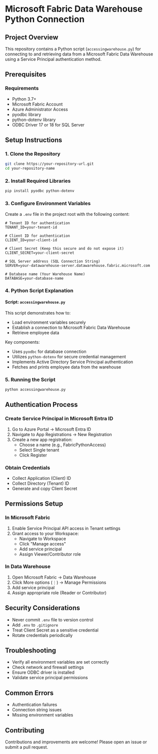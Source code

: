 # Microsoft Fabric Data Warehouse Python Connection

## Project Overview
This repository contains a Python script (`accessingwarehouse.py`) for connecting to and retrieving data from a Microsoft Fabric Data Warehouse using a Service Principal authentication method.

## Prerequisites

### Requirements
- Python 3.7+
- Microsoft Fabric Account
- Azure Administrator Access
- pyodbc library
- python-dotenv library
- ODBC Driver 17 or 18 for SQL Server

## Setup Instructions

### 1. Clone the Repository
```bash
git clone https://your-repository-url.git
cd your-repository-name
```

### 2. Install Required Libraries
```bash
pip install pyodbc python-dotenv
```

### 3. Configure Environment Variables
Create a `.env` file in the project root with the following content:

```
# Tenant ID for authentication  
TENANT_ID=your-tenant-id  

# Client ID for authentication  
CLIENT_ID=your-client-id  

# Client Secret (Keep this secure and do not expose it)  
CLIENT_SECRET=your-client-secret  

# SQL Server address (SQL Connection String)  
SERVER=your-datawarehouse-server.datawarehouse.fabric.microsoft.com  

# Database name (Your Warehouse Name)  
DATABASE=your-database-name  
```

### 4. Python Script Explanation

#### Script: `accessingwarehouse.py`
This script demonstrates how to:
- Load environment variables securely
- Establish a connection to Microsoft Fabric Data Warehouse
- Retrieve employee data

Key components:
- Uses `pyodbc` for database connection
- Utilizes `python-dotenv` for secure credential management
- Implements Active Directory Service Principal authentication
- Fetches and prints employee data from the warehouse

### 5. Running the Script
```bash
python accessingwarehouse.py
```

## Authentication Process

### Create Service Principal in Microsoft Entra ID
1. Go to Azure Portal → Microsoft Entra ID
2. Navigate to App Registrations → New Registration
3. Create a new app registration:
   - Choose a name (e.g., FabricPythonAccess)
   - Select Single tenant
   - Click Register

### Obtain Credentials
- Collect Application (Client) ID
- Collect Directory (Tenant) ID
- Generate and copy Client Secret

## Permissions Setup

### In Microsoft Fabric
1. Enable Service Principal API access in Tenant settings
2. Grant access to your Workspace:
   - Navigate to Workspace
   - Click "Manage access"
   - Add service principal
   - Assign Viewer/Contributor role

### In Data Warehouse
1. Open Microsoft Fabric → Data Warehouse
2. Click More options (⋮) → Manage Permissions
3. Add service principal
4. Assign appropriate role (Reader or Contributor)

## Security Considerations
- Never commit `.env` file to version control
- Add `.env` to `.gitignore`
- Treat Client Secret as a sensitive credential
- Rotate credentials periodically

## Troubleshooting
- Verify all environment variables are set correctly
- Check network and firewall settings
- Ensure ODBC driver is installed
- Validate service principal permissions

## Common Errors
- Authentication failures
- Connection string issues
- Missing environment variables

## Contributing
Contributions and improvements are welcome! Please open an issue or submit a pull request.

